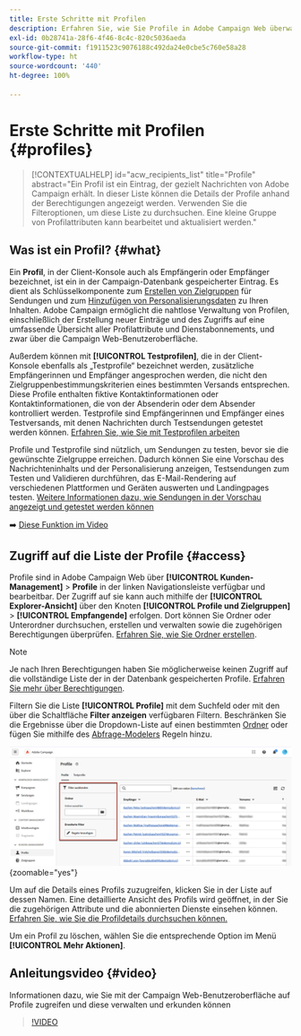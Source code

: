 ```yaml
---
title: Erste Schritte mit Profilen
description: Erfahren Sie, wie Sie Profile in Adobe Campaign Web überwachen und verwalten können.
exl-id: 0b28741a-28f6-4f46-8c4c-820c5036aeda
source-git-commit: f1911523c9076188c492da24e0cbe5c760e58a28
workflow-type: ht
source-wordcount: '440'
ht-degree: 100%

---
```


# Erste Schritte mit Profilen {#profiles}

>[!CONTEXTUALHELP]
>id="acw_recipients_list"
>title="Profile"
>abstract="Ein Profil ist ein Eintrag, der gezielt Nachrichten von Adobe Campaign erhält. In dieser Liste können die Details der Profile anhand der Berechtigungen angezeigt werden. Verwenden Sie die Filteroptionen, um diese Liste zu durchsuchen. Eine kleine Gruppe von Profilattributen kann bearbeitet und aktualisiert werden."

## Was ist ein Profil? {#what}

Ein **Profil**, in der Client-Konsole auch als Empfängerin oder Empfänger bezeichnet, ist ein in der Campaign-Datenbank gespeicherter Eintrag. Es dient als Schlüsselkomponente zum [Erstellen von Zielgruppen](create-audience.md) für Sendungen und zum [Hinzufügen von Personalisierungsdaten](../personalization/personalize.md) zu Ihren Inhalten. Adobe Campaign ermöglicht die nahtlose Verwaltung von Profilen, einschließlich der Erstellung neuer Einträge und des Zugriffs auf eine umfassende Übersicht aller Profilattribute und Dienstabonnements, und zwar über die Campaign Web-Benutzeroberfläche.

Außerdem können mit **[!UICONTROL Testprofilen]**, die in der Client-Konsole ebenfalls als „Testprofile“ bezeichnet werden, zusätzliche Empfängerinnen und Empfänger angesprochen werden, die nicht den Zielgruppenbestimmungskriterien eines bestimmten Versands entsprechen. Diese Profile enthalten fiktive Kontaktinformationen oder Kontaktinformationen, die von der Absenderin oder dem Absender kontrolliert werden. Testprofile sind Empfängerinnen und Empfänger eines Testversands, mit denen Nachrichten durch Testsendungen getestet werden können. [Erfahren Sie, wie Sie mit Testprofilen arbeiten](test-profiles.md)

Profile und Testprofile sind nützlich, um Sendungen zu testen, bevor sie die gewünschte Zielgruppe erreichen. Dadurch können Sie eine Vorschau des Nachrichteninhalts und der Personalisierung anzeigen, Testsendungen zum Testen und Validieren durchführen, das E-Mail-Rendering auf verschiedenen Plattformen und Geräten auswerten und Landingpages testen. [Weitere Informationen dazu, wie Sendungen in der Vorschau angezeigt und getestet werden können](../preview-test/preview-test.md)

➡️ [Diese Funktion im Video](#video)

## Zugriff auf die Liste der Profile {#access}

Profile sind in Adobe Campaign Web über **[!UICONTROL Kunden-Management]** > **Profile** in der linken Navigationsleiste verfügbar und bearbeitbar. Der Zugriff auf sie kann auch mithilfe der **[!UICONTROL Explorer-Ansicht]** über den Knoten **[!UICONTROL Profile und Zielgruppen]** > **[!UICONTROL Empfangende]** erfolgen. Dort können Sie Ordner oder Unterordner durchsuchen, erstellen und verwalten sowie die zugehörigen Berechtigungen überprüfen. [Erfahren Sie, wie Sie Ordner erstellen](../get-started/permissions.md#folders).

>[!NOTE]
>
>Je nach Ihren Berechtigungen haben Sie möglicherweise keinen Zugriff auf die vollständige Liste der in der Datenbank gespeicherten Profile. [Erfahren Sie mehr über Berechtigungen](../get-started/permissions.md).

Filtern Sie die Liste **[!UICONTROL Profile]** mit dem Suchfeld oder mit den über die Schaltfläche **Filter anzeigen** verfügbaren Filtern. Beschränken Sie die Ergebnisse über die Dropdown-Liste auf einen bestimmten [Ordner](../get-started/permissions.md#folders) oder fügen Sie mithilfe des [Abfrage-Modelers](../query/query-modeler-overview.md) Regeln hinzu.

![In der Liste „Profile“ verfügbare Filter](assets/profiles-list-filters.png){zoomable="yes"}

Um auf die Details eines Profils zuzugreifen, klicken Sie in der Liste auf dessen Namen. Eine detaillierte Ansicht des Profils wird geöffnet, in der Sie die zugehörigen Attribute und die abonnierten Dienste einsehen können. [Erfahren Sie, wie Sie die Profildetails durchsuchen können.](create-profile.md)

Um ein Profil zu löschen, wählen Sie die entsprechende Option im Menü **[!UICONTROL Mehr Aktionen]**.

## Anleitungsvideo {#video}

Informationen dazu, wie Sie mit der Campaign Web-Benutzeroberfläche auf Profile zugreifen und diese verwalten und erkunden können

>[!VIDEO](https://video.tv.adobe.com/v/3448373?quality=12&captions=ger)